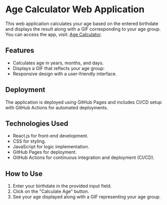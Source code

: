 # Age Calculator Web Application

This web application calculates your age based on the entered birthdate and displays the result along with a GIF corresponding to your age group. 
You can access the app, visit: [Age Calculator](https://ishanhansaka.github.io/tic-tac-toe/).

## Features

- Calculates age in years, months, and days.
- Displays a GIF that reflects your age group:
- Responsive design with a user-friendly interface.

## Deployment

The application is deployed using GitHub Pages and includes CI/CD setup with GitHub Actions for automated deployments.

## Technologies Used

- React.js for front-end development.
- CSS for styling.
- JavaScript for logic implementation.
- GitHub Pages for deployment.
- GitHub Actions for continuous integration and deployment (CI/CD).

## How to Use

1. Enter your birthdate in the provided input field.
2. Click on the "Calculate Age" button.
3. See your age displayed along with a GIF representing your age group.
